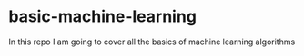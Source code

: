 # basic-machine-learning
In this repo I am going to cover all the basics of machine learning algorithms
